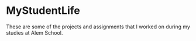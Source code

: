 # MyStudentLife
These are some of the projects and assignments that I worked on during my studies at Alem School.
